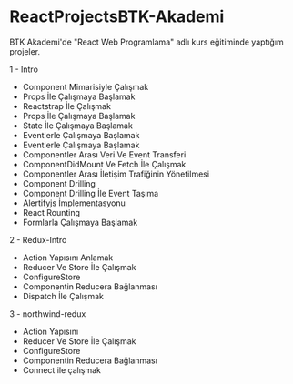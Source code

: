 # ReactProjectsBTK-Akademi
BTK Akademi'de "React Web Programlama" adlı kurs eğitiminde yaptığım projeler.


1 - Intro
- Component Mimarisiyle Çalışmak
- Props İle Çalışmaya Başlamak
- Reactstrap İle Çalışmak
- Props İle Çalışmaya Başlamak
- State İle Çalışmaya Başlamak
- Eventlerle Çalışmaya Başlamak
- Eventlerle Çalışmaya Başlamak
- Componentler Arası Veri Ve Event Transferi
- ComponentDidMount Ve Fetch İle Çalışmak
- Componentler Arası İletişim Trafiğinin Yönetilmesi
- Component Drilling
- Component Drilling İle Event Taşıma
- Alertifyjs İmplementasyonu
- React Rounting
- Formlarla Çalışmaya Başlamak

2 - Redux-Intro
- Action Yapısını Anlamak
- Reducer Ve Store İle Çalışmak
- ConfigureStore
- Componentin Reducera Bağlanması
- Dispatch İle Çalışmak

3 - northwind-redux
- Action Yapısını
- Reducer Ve Store İle Çalışmak
- ConfigureStore
- Componentin Reducera Bağlanması
- Connect ile çalışmak
